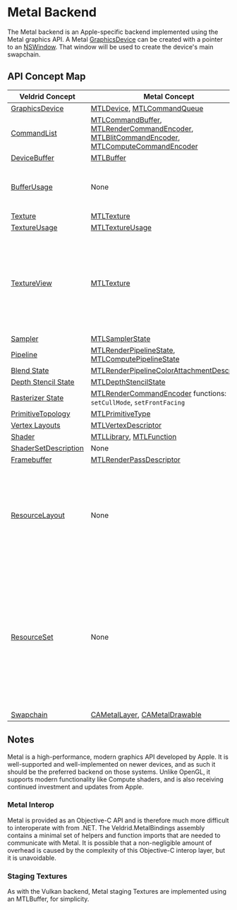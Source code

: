 # Metal Backend

The Metal backend is an Apple-specific backend implemented using the Metal graphics API. A Metal [GraphicsDevice](xref:Veldrid.GraphicsDevice) can be created with a pointer to an [NSWindow](https://developer.apple.com/documentation/appkit/nswindow). That window will be used to create the device's main swapchain.

## API Concept Map

| Veldrid Concept | Metal Concept | Notes |
| --------------- | --------------| ----- |
| [GraphicsDevice](xref:Veldrid.GraphicsDevice) | [MTLDevice](https://developer.apple.com/documentation/metal/mtldevice), [MTLCommandQueue](https://developer.apple.com/documentation/metal/mtlcommandqueue) | |
| [CommandList](xref:Veldrid.CommandList) | [MTLCommandBuffer](https://developer.apple.com/documentation/metal/MTLCommandBuffer), [MTLRenderCommandEncoder](https://developer.apple.com/documentation/metal/MTLRenderCommandEncoder), [MTLBlitCommandEncoder](https://developer.apple.com/documentation/metal/MTLBlitCommandEncoder), [MTLComputeCommandEncoder](https://developer.apple.com/documentation/metal/MTLComputeCommandEncoder) | |
| [DeviceBuffer](xref:Veldrid.DeviceBuffer) | [MTLBuffer](https://developer.apple.com/documentation/metal/MTLBuffer) | |
| [BufferUsage](xref:Veldrid.BufferUsage) | None | MTLBuffers are not specialized -- any buffer can be used for any operation. |
| [Texture](xref:Veldrid.Texture) | [MTLTexture](https://developer.apple.com/documentation/metal/MTLTexture) | |
| [TextureUsage](xref:Veldrid.TextureUsage) | [MTLTextureUsage](https://developer.apple.com/documentation/metal/mtltextureusage) | |
| [TextureView](xref:Veldrid.TextureView) | [MTLTexture](https://developer.apple.com/documentation/metal/MTLTexture) | Similar to OpenGL, there is no dedicated TextureView object. "Subset" views can be generated by creating a new MTLTexture from an existing one. |
| [Sampler](xref:Veldrid.Sampler) | [MTLSamplerState](https://developer.apple.com/documentation/metal/mtlsamplerstate) | |
| [Pipeline](xref:Veldrid.Pipeline) | [MTLRenderPipelineState](https://developer.apple.com/documentation/metal/mtlrenderpipelinestate), [MTLComputePipelineState](https://developer.apple.com/documentation/metal/mtlcomputepipelinestate) | |
| [Blend State](xref:Veldrid.BlendStateDescription) | [MTLRenderPipelineColorAttachmentDescriptor](https://developer.apple.com/documentation/metal/mtlrenderpipelinecolorattachmentdescriptor) | |
| [Depth Stencil State](xref:Veldrid.DepthStencilStateDescription) | [MTLDepthStencilState](https://developer.apple.com/documentation/metal/mtldepthstencilstate) | |
| [Rasterizer State](xref:Veldrid.RasterizerStateDescription) | [MTLRenderCommandEncoder](https://developer.apple.com/documentation/metal/MTLRenderCommandEncoder) functions: `setCullMode`, `setFrontFacing` | |
| [PrimitiveTopology](xref:Veldrid.PrimitiveTopology) | [MTLPrimitiveType](https://developer.apple.com/documentation/metal/mtlprimitivetype) | |
| [Vertex Layouts](xref:Veldrid.VertexLayoutDescription) | [MTLVertexDescriptor](https://developer.apple.com/documentation/metal/mtlvertexdescriptor) | |
| [Shader](xref:Veldrid.Shader) | [MTLLibrary](https://developer.apple.com/documentation/metal/mtllibrary), [MTLFunction](https://developer.apple.com/documentation/metal/mtlfunction) | |
| [ShaderSetDescription](xref:Veldrid.ShaderSetDescription) | None | |
| [Framebuffer](xref:Veldrid.Framebuffer) | [MTLRenderPassDescriptor](https://developer.apple.com/documentation/metal/mtlrenderpassdescriptor) | |
| [ResourceLayout](xref:Veldrid.ResourceLayout) | None | The Metal backend uses the information from a ResourceLayout to determine which buffer, texture, and sampler slots to bind resources to. |
| [ResourceSet](xref:Veldrid.ResourceSet) | None | The Metal backend simply uses the individual resources contained in a ResourceSet to bind to appropriate shader stages. The slots are determined using information from the associated ResourceLayout. |
| [Swapchain](xref:Veldrid.GraphicsDevice#Veldrid_GraphicsDevice_SwapchainFramebuffer) | [CAMetalLayer](https://developer.apple.com/documentation/quartzcore/cametallayer), [CAMetalDrawable](https://developer.apple.com/documentation/quartzcore/cametaldrawable) | |

## Notes

Metal is a high-performance, modern graphics API developed by Apple. It is well-supported and well-implemented on newer devices, and as such it should be the preferred backend on those systems. Unlike OpenGL, it supports modern functionality like Compute shaders, and is also receiving continued investment and updates from Apple.

### Metal Interop

Metal is provided as an Objective-C API and is therefore much more difficult to interoperate with from .NET. The Veldrid.MetalBindings assembly contains a minimal set of helpers and function imports that are needed to communicate with Metal. It is possible that a non-negligible amount of overhead is caused by the complexity of this Objective-C interop layer, but it is unavoidable.

### Staging Textures

As with the Vulkan backend, Metal staging Textures are implemented using an MTLBuffer, for simplicity.